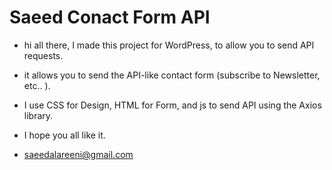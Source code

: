# Saeed Conact Form API
* hi all there, I made this project for WordPress, to allow you to send API requests.

* it allows you to send the API-like contact form (subscribe to Newsletter, etc.. ).

* I use CSS for Design, HTML for Form, and js to send API using the Axios library.

* I hope you all like it.

* saeedalareeni@gmail.com
